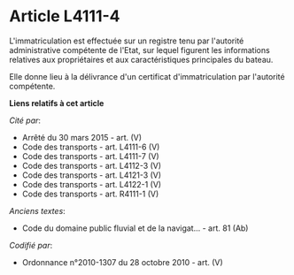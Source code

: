 # Article L4111-4

L'immatriculation est effectuée sur un registre tenu par l'autorité administrative compétente de l'Etat, sur lequel figurent
les informations relatives aux propriétaires et aux caractéristiques principales du bateau.

Elle donne lieu à la délivrance d'un certificat d'immatriculation par l'autorité compétente.

**Liens relatifs à cet article**

_Cité par_:

  - Arrêté du 30 mars 2015 - art. (V)
  - Code des transports - art. L4111-6 (V)
  - Code des transports - art. L4111-7 (V)
  - Code des transports - art. L4112-3 (V)
  - Code des transports - art. L4121-3 (V)
  - Code des transports - art. L4122-1 (V)
  - Code des transports - art. R4111-1 (V)

_Anciens textes_:

  - Code du domaine public fluvial et de la navigat... - art. 81 (Ab)

_Codifié par_:

  - Ordonnance n°2010-1307 du 28 octobre 2010 - art. (V)
